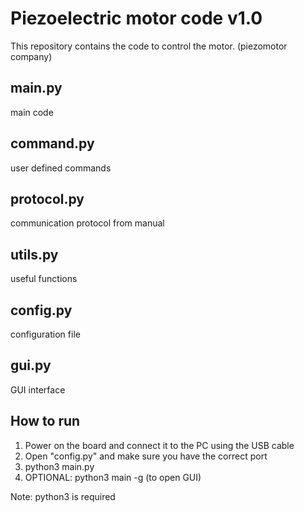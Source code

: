 # Piezoelectric motor code v1.0
This repository contains the code to control the motor. (piezomotor company)

main.py 
--------
main code

command.py
----------
user defined commands

protocol.py
-----------
communication protocol from manual

utils.py
-------
useful functions

config.py
--------
configuration file

gui.py
------
GUI interface

How to run
----------
1) Power on the board and connect it to the PC using the USB cable
2) Open "config.py" and make sure you have the correct port
3) python3 main.py
4) OPTIONAL: python3 main -g (to open GUI)

Note: python3 is required